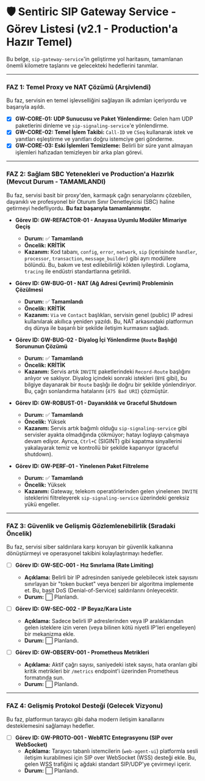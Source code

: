 # 🛡️ Sentiric SIP Gateway Service - Görev Listesi (v2.1 - Production'a Hazır Temel)

Bu belge, `sip-gateway-service`'in geliştirme yol haritasını, tamamlanan önemli kilometre taşlarını ve gelecekteki hedeflerini tanımlar.

---

### **FAZ 1: Temel Proxy ve NAT Çözümü (Arşivlendi)**
Bu faz, servisin en temel işlevselliğini sağlayan ilk adımları içeriyordu ve başarıyla aşıldı.

*   [x] **GW-CORE-01: UDP Sunucusu ve Paket Yönlendirme:** Gelen ham UDP paketlerini dinleme ve `sip-signaling-service`'e yönlendirme.
*   [x] **GW-CORE-02: Temel İşlem Takibi:** `Call-ID` ve `CSeq` kullanarak istek ve yanıtları eşleştirme ve yanıtları doğru istemciye geri gönderme.
*   [x] **GW-CORE-03: Eski İşlemleri Temizleme:** Belirli bir süre yanıt almayan işlemleri hafızadan temizleyen bir arka plan görevi.

---

### **FAZ 2: Sağlam SBC Yetenekleri ve Production'a Hazırlık (Mevcut Durum - TAMAMLANDI)**
Bu faz, servisi basit bir proxy'den, karmaşık çağrı senaryolarını çözebilen, dayanıklı ve profesyonel bir Oturum Sınır Denetleyicisi (SBC) haline getirmeyi hedefliyordu. **Bu faz başarıyla tamamlanmıştır.**

-   **Görev ID: GW-REFACTOR-01 - Anayasa Uyumlu Modüler Mimariye Geçiş**
    -   **Durum:** ✅ **Tamamlandı**
    -   **Öncelik:** **KRİTİK**
    -   **Kazanım:** Kod tabanı, `config`, `error`, `network`, `sip` (içerisinde `handler`, `processor`, `transaction`, `message_builder`) gibi ayrı modüllere bölündü. Bu, bakım ve test edilebilirliği kökten iyileştirdi. Loglama, `tracing` ile endüstri standartlarına getirildi.

-   **Görev ID: GW-BUG-01 - NAT (Ağ Adresi Çevrimi) Probleminin Çözülmesi**
    -   **Durum:** ✅ **Tamamlandı**
    -   **Öncelik:** **KRİTİK**
    -   **Kazanım:** `Via` ve `Contact` başlıkları, servisin genel (public) IP adresi kullanılarak akıllıca yeniden yazıldı. Bu, NAT arkasındaki platformun dış dünya ile başarılı bir şekilde iletişim kurmasını sağladı.

-   **Görev ID: GW-BUG-02 - Diyalog İçi Yönlendirme (`Route` Başlığı) Sorununun Çözümü**
    -   **Durum:** ✅ **Tamamlandı**
    -   **Öncelik:** **KRİTİK**
    -   **Kazanım:** Servis artık `INVITE` paketlerindeki `Record-Route` başlığını anlıyor ve saklıyor. Diyalog içindeki sonraki istekleri (`BYE` gibi), bu bilgiye dayanarak bir `Route` başlığı ile doğru bir şekilde yönlendiriyor. Bu, çağrı sonlandırma hatalarını (`475 Bad URI`) çözmüştür.

-   **Görev ID: GW-ROBUST-01 - Dayanıklılık ve Graceful Shutdown**
    -   **Durum:** ✅ **Tamamlandı**
    -   **Öncelik:** Yüksek
    -   **Kazanım:** Servis artık bağımlı olduğu `sip-signaling-service` gibi servisler ayakta olmadığında çökmüyor; hatayı loglayıp çalışmaya devam ediyor. Ayrıca, `Ctrl+C` (SIGINT) gibi kapatma sinyallerini yakalayarak temiz ve kontrollü bir şekilde kapanıyor (graceful shutdown).

-   **Görev ID: GW-PERF-01 - Yinelenen Paket Filtreleme**
    -   **Durum:** ✅ **Tamamlandı**
    -   **Öncelik:** Yüksek
    -   **Kazanım:** Gateway, telekom operatörlerinden gelen yinelenen `INVITE` isteklerini filtreleyerek `sip-signaling-service` üzerindeki gereksiz yükü engeller.

---

### **FAZ 3: Güvenlik ve Gelişmiş Gözlemlenebilirlik (Sıradaki Öncelik)**
Bu faz, servisi siber saldırılara karşı koruyan bir güvenlik kalkanına dönüştürmeyi ve operasyonel takibini kolaylaştırmayı hedefler.

-   [ ] **Görev ID: GW-SEC-001 - Hız Sınırlama (Rate Limiting)**
    -   **Açıklama:** Belirli bir IP adresinden saniyede gelebilecek istek sayısını sınırlayan bir "token bucket" veya benzeri bir algoritma implemente et. Bu, basit DoS (Denial-of-Service) saldırılarını önleyecektir.
    -   **Durum:** ⬜ Planlandı.

-   [ ] **Görev ID: GW-SEC-002 - IP Beyaz/Kara Liste**
    -   **Açıklama:** Sadece belirli IP adreslerinden veya IP aralıklarından gelen isteklere izin veren (veya bilinen kötü niyetli IP'leri engelleyen) bir mekanizma ekle.
    -   **Durum:** ⬜ Planlandı.

-   [ ] **Görev ID: GW-OBSERV-001 - Prometheus Metrikleri**
    -   **Açıklama:** Aktif çağrı sayısı, saniyedeki istek sayısı, hata oranları gibi kritik metrikleri bir `/metrics` endpoint'i üzerinden Prometheus formatında sun.
    -   **Durum:** ⬜ Planlandı.

---

### **FAZ 4: Gelişmiş Protokol Desteği (Gelecek Vizyonu)**
Bu faz, platformun tarayıcı gibi daha modern iletişim kanallarını desteklemesini sağlamayı hedefler.

-   [ ] **Görev ID: GW-PROTO-001 - WebRTC Entegrasyonu (SIP over WebSocket)**
    -   **Açıklama:** Tarayıcı tabanlı istemcilerin (`web-agent-ui`) platformla sesli iletişim kurabilmesi için SIP over WebSocket (WSS) desteği ekle. Bu, gelen WSS trafiğini iç ağdaki standart SIP/UDP'ye çevirmeyi içerir.
    -   **Durum:** ⬜ Planlandı.